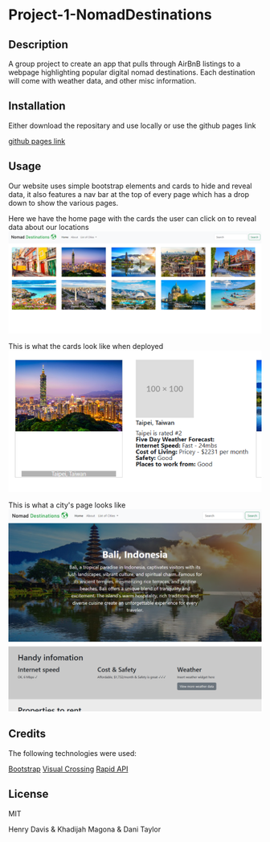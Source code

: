 # Project-1-NomadDestinations

## Description

A group project to create an app that pulls through AirBnB listings to a webpage highlighting popular digital nomad destinations. Each destination will come with weather data, and other misc information.

## Installation

Either download the repositary and use locally or use the github pages link

[github pages link](https://thenavigator1418.github.io/Project-1-NomadDestinations/)

## Usage

Our website uses simple bootstrap elements and cards to hide and reveal data, it also features a nav bar at the top of every page which has a drop down to show the various pages.

Here we have the home page with the cards the user can click on to reveal data about our locations
![image1](assets/Images/nomaddestinations1.png)

This is what the cards look like when deployed
![image2](assets/Images/nomaddestinations2.png)

This is what a city's page looks like
![image3](assets/Images/nomaddestinations3.png)


## Credits

The following technologies were used:

[Bootstrap](https://getbootstrap.com/)
[Visual Crossing](https://www.visualcrossing.com/)
[Rapid API](https://rapidapi.com/)

## License

MIT

Henry Davis & Khadijah Magona & Dani Taylor

